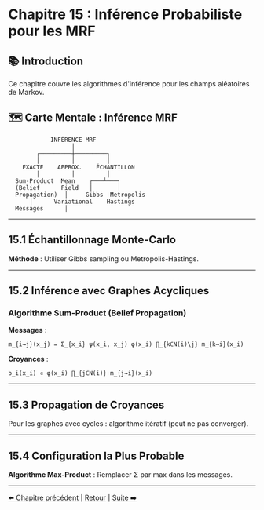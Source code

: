 # Chapitre 15 : Inférence Probabiliste pour les MRF

## 📚 Introduction

Ce chapitre couvre les algorithmes d'inférence pour les champs aléatoires de Markov.

## 🗺️ Carte Mentale : Inférence MRF

```
            INFÉRENCE MRF
                  │
        ┌─────────┼─────────┐
        │         │         │
    EXACTE    APPROX.    ÉCHANTILLON
        │         │         │
  Sum-Product  Mean    ┌───┴───┐
  (Belief      Field   │       │
  Propagation)  │     Gibbs  Metropolis
      │      Variational    Hastings
  Messages      │
```

---

## 15.1 Échantillonnage Monte-Carlo

**Méthode** : Utiliser Gibbs sampling ou Metropolis-Hastings.

---

## 15.2 Inférence avec Graphes Acycliques

### Algorithme Sum-Product (Belief Propagation)

**Messages** :
```
m_{i→j}(x_j) = Σ_{x_i} ψ(x_i, x_j) φ(x_i) ∏_{k∈N(i)\j} m_{k→i}(x_i)
```

**Croyances** :
```
b_i(x_i) ∝ φ(x_i) ∏_{j∈N(i)} m_{j→i}(x_i)
```

---

## 15.3 Propagation de Croyances

Pour les graphes avec cycles : algorithme itératif (peut ne pas converger).

---

## 15.4 Configuration la Plus Probable

**Algorithme Max-Product** : Remplacer Σ par max dans les messages.

---

[⬅️ Chapitre précédent](./chapitre-14-champs-markov.md) | [Retour](../README.md) | [Suite ➡️](./chapitre-16-reseaux-bayesiens.md)

